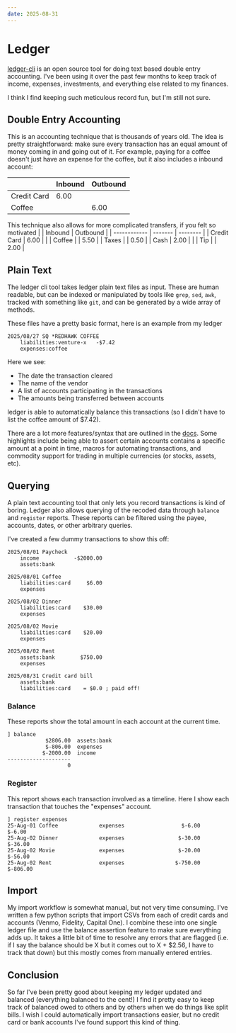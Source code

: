 ```yaml
---
date: 2025-08-31
---
```


# Ledger

[ledger-cli](https://ledger-cli.org) is an open source tool for doing text based double entry accounting.
I've been using it over the past few months to keep track of income, expenses, investments, and everything else related to my finances.


I think I find keeping such meticulous record fun, but I'm still not sure.


## Double Entry Accounting
This is an accounting technique that is thousands of years old.
The idea is pretty straightforward: make sure every transaction has an equal amount of money coming in and going out of it.
For example, paying for a coffee doesn't just have an expense for the coffee, but it also includes a inbound account:

|              | Inbound | Outbound |
| ------------ | ------- | -------- |
| Credit Card  | 6.00    |          |
| Coffee       |         | 6.00     |


This technique also allows for more complicated transfers, if you felt so motivated
|              | Inbound | Outbound |
| ------------ | ------- | -------- |
| Credit Card  | 6.00    |          |
| Coffee       |         | 5.50     |
| Taxes        |         | 0.50     |
| Cash         | 2.00    |          |
| Tip          |         | 2.00     |



## Plain Text
The ledger cli tool takes ledger plain text files as input. These are human readable, but can be indexed or manipulated by tools like `grep`, `sed`, `awk`, tracked with something like `git`, and can be generated by a wide array of methods.

These files have a pretty basic format, here is an example from my ledger
```
2025/08/27 SQ *REDHAWK COFFEE
    liabilities:venture-x   -$7.42
    expenses:coffee
```

Here we see:

 * The date the transaction cleared
 * The name of the vendor
 * A list of accounts participating in the transactions
 * The amounts being transferred between accounts

ledger is able to automatically balance this transactions (so I didn't have to list the coffee amount of $7.42).


There are a lot more features/syntax that are outlined in the [docs](https://ledger-cli.org/doc/ledger3.html). Some highlights include being able to assert certain accounts contains a specific amount at a point in time, macros for automating transactions, and commodity support for trading in multiple currencies (or stocks, assets, etc).


## Querying
A plain text accounting tool that only lets you record transactions is kind of boring.
Ledger also allows querying of the recoded data through `balance` and `register` reports.
These reports can be filtered using the payee, accounts, dates, or other arbitrary queries.

I've created a few dummy transactions to show this off:
```
2025/08/01 Paycheck
    income           -$2000.00
    assets:bank

2025/08/01 Coffee
    liabilities:card     $6.00
    expenses

2025/08/02 Dinner
    liabilities:card    $30.00
    expenses

2025/08/02 Movie
    liabilities:card    $20.00
    expenses

2025/08/02 Rent
    assets:bank        $750.00
    expenses

2025/08/31 Credit card bill
    assets:bank
    liabilities:card    = $0.0 ; paid off!
```

### Balance
These reports show the total amount in each account at the current time.

```
] balance
            $2806.00  assets:bank
            $-806.00  expenses
           $-2000.00  income
--------------------
                   0
```

### Register
This report shows each transaction involved as a timeline. Here I show each transaction that touches the "expenses" account.

```
] register expenses
25-Aug-01 Coffee             expenses                  $-6.00      $-6.00
25-Aug-02 Dinner             expenses                 $-30.00     $-36.00
25-Aug-02 Movie              expenses                 $-20.00     $-56.00
25-Aug-02 Rent               expenses                $-750.00    $-806.00
```

## Import
My import workflow is somewhat manual, but not very time consuming.
I've written a few python scripts that import CSVs from each of credit cards and accounts (Venmo, Fidelity, Capital One).
I combine these into one single ledger file and use the balance assertion feature to make sure everything adds up. 
It takes a little bit of time to resolve any errors that are flagged (i.e. if I say the balance should be X but it comes out to X + $2.56, I have to track that down) but this mostly comes from manually entered entries.


## Conclusion
So far I've been pretty good about keeping my ledger updated and balanced (everything balanced to the cent!)
I find it pretty easy to keep track of balanced owed to others and by others when we do things like split bills.
I wish I could automatically import transactions easier, but no credit card or bank accounts I've found support this kind of thing.